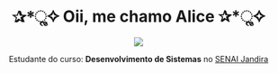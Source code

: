 
<h1 align="center"> ✰*ૢ✧ Oii, me chamo Alice ✰*ૢ✧ </h1>

<div style="display: inline_block" align="center">

<img src="https://media.tenor.com/FfB4UPFSN9AAAAAC/gossip-girl.gif">

Estudante do curso: **Desenvolvimento de Sistemas** no [SENAI Jandira](https://jandira.sp.senai.br/)
